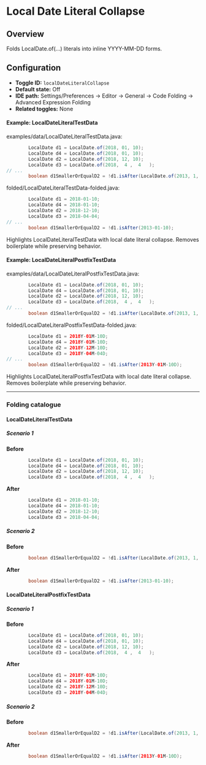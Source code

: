 # Local Date Literal Collapse

## Overview

Folds LocalDate.of(...) literals into inline YYYY-MM-DD forms.


## Configuration

- **Toggle ID:** `localDateLiteralCollapse`
- **Default state:** Off
- **IDE path:** Settings/Preferences → Editor → General → Code Folding → Advanced Expression Folding
- **Related toggles:** None

#### Example: LocalDateLiteralTestData

examples/data/LocalDateLiteralTestData.java:
```java
        LocalDate d1 = LocalDate.of(2018, 01, 10);
        LocalDate d4 = LocalDate.of(2018, 01, 10);
        LocalDate d2 = LocalDate.of(2018, 12, 10);
        LocalDate d3 = LocalDate.of(2018,  4 ,  4   );
// ...
        boolean d1SmallerOrEqualD2 = !d1.isAfter(LocalDate.of(2013, 1, 10));
```

folded/LocalDateLiteralTestData-folded.java:
```java
        LocalDate d1 = 2018-01-10;
        LocalDate d4 = 2018-01-10;
        LocalDate d2 = 2018-12-10;
        LocalDate d3 = 2018-04-04;
// ...
        boolean d1SmallerOrEqualD2 = !d1.isAfter(2013-01-10);
```

Highlights LocalDateLiteralTestData with local date literal collapse.
Removes boilerplate while preserving behavior.

#### Example: LocalDateLiteralPostfixTestData

examples/data/LocalDateLiteralPostfixTestData.java:
```java
        LocalDate d1 = LocalDate.of(2018, 01, 10);
        LocalDate d4 = LocalDate.of(2018, 01, 10);
        LocalDate d2 = LocalDate.of(2018, 12, 10);
        LocalDate d3 = LocalDate.of(2018,  4 ,  4   );
// ...
        boolean d1SmallerOrEqualD2 = !d1.isAfter(LocalDate.of(2013, 1, 10));
```

folded/LocalDateLiteralPostfixTestData-folded.java:
```java
        LocalDate d1 = 2018Y-01M-10D;
        LocalDate d4 = 2018Y-01M-10D;
        LocalDate d2 = 2018Y-12M-10D;
        LocalDate d3 = 2018Y-04M-04D;
// ...
        boolean d1SmallerOrEqualD2 = !d1.isAfter(2013Y-01M-10D);
```

Highlights LocalDateLiteralPostfixTestData with local date literal collapse.
Removes boilerplate while preserving behavior.


---
### Folding catalogue

#### LocalDateLiteralTestData

##### Scenario 1

**Before**
```java
        LocalDate d1 = LocalDate.of(2018, 01, 10);
        LocalDate d4 = LocalDate.of(2018, 01, 10);
        LocalDate d2 = LocalDate.of(2018, 12, 10);
        LocalDate d3 = LocalDate.of(2018,  4 ,  4   );
```

**After**
```java
        LocalDate d1 = 2018-01-10;
        LocalDate d4 = 2018-01-10;
        LocalDate d2 = 2018-12-10;
        LocalDate d3 = 2018-04-04;
```


##### Scenario 2

**Before**
```java
        boolean d1SmallerOrEqualD2 = !d1.isAfter(LocalDate.of(2013, 1, 10));
```

**After**
```java
        boolean d1SmallerOrEqualD2 = !d1.isAfter(2013-01-10);
```


#### LocalDateLiteralPostfixTestData

##### Scenario 1

**Before**
```java
        LocalDate d1 = LocalDate.of(2018, 01, 10);
        LocalDate d4 = LocalDate.of(2018, 01, 10);
        LocalDate d2 = LocalDate.of(2018, 12, 10);
        LocalDate d3 = LocalDate.of(2018,  4 ,  4   );
```

**After**
```java
        LocalDate d1 = 2018Y-01M-10D;
        LocalDate d4 = 2018Y-01M-10D;
        LocalDate d2 = 2018Y-12M-10D;
        LocalDate d3 = 2018Y-04M-04D;
```


##### Scenario 2

**Before**
```java
        boolean d1SmallerOrEqualD2 = !d1.isAfter(LocalDate.of(2013, 1, 10));
```

**After**
```java
        boolean d1SmallerOrEqualD2 = !d1.isAfter(2013Y-01M-10D);
```
